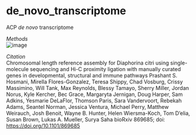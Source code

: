 # de_novo_transcriptome
ACP <i>de novo</i> transcriptome

*Methods*
<br>
![image](https://user-images.githubusercontent.com/1084749/209603299-cb1a2e3d-8ec3-4ff3-9792-57831d0daf5a.png)


*Citation*
<br>
Chromosomal length reference assembly for Diaphorina citri using single-molecule sequencing and Hi-C proximity ligation with manually curated genes in developmental, structural and immune pathways
Prashant S. Hosmani, Mirella Flores-Gonzalez, Teresa Shippy, Chad Vosburg, Crissy Massimino, Will Tank, Max Reynolds, Blessy Tamayo, Sherry Miller, Jordan Norus, Kyle Kercher, Bec Grace, Margaryta Jernigan, Doug Harper, Sam Adkins, Yesmarie DeLaFlor, Thomson Paris, Sara Vandervoort, Rebekah Adams, Seantel Norman, Jessica Ventura, Michael Perry, Matthew Weirauch, Josh Benoit, Wayne B. Hunter, Helen Wiersma-Koch, Tom D’elia, Susan Brown, Lukas A. Mueller, Surya Saha
bioRxiv 869685; doi: https://doi.org/10.1101/869685
